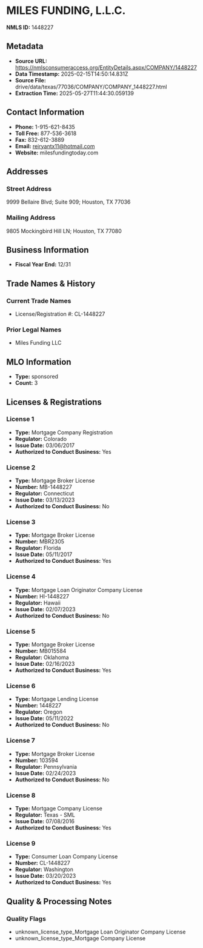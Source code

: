 # MILES FUNDING, L.L.C.

**NMLS ID:** 1448227

## Metadata
- **Source URL:** https://nmlsconsumeraccess.org/EntityDetails.aspx/COMPANY/1448227
- **Data Timestamp:** 2025-02-15T14:50:14.831Z
- **Source File:** drive/data/texas/77036/COMPANY/COMPANY_1448227.html
- **Extraction Time:** 2025-05-27T11:44:30.059139

## Contact Information
- **Phone:** 1-915-621-8435
- **Toll Free:** 877-536-3618
- **Fax:** 832-612-3889
- **Email:** reiryantx11@hotmail.com
- **Website:** milesfundingtoday.com

## Addresses
### Street Address
9999 Bellaire Blvd; Suite 909; Houston, TX 77036

### Mailing Address
9805 Mockingbird Hill LN; Houston, TX 77080

## Business Information
- **Fiscal Year End:** 12/31

## Trade Names & History
### Current Trade Names
- License/Registration #: CL-1448227

### Prior Legal Names
- Miles Funding LLC

## MLO Information
- **Type:** sponsored
- **Count:** 3

## Licenses & Registrations

### License 1
- **Type:** Mortgage Company Registration
- **Regulator:** Colorado
- **Issue Date:** 03/06/2017
- **Authorized to Conduct Business:** Yes

### License 2
- **Type:** Mortgage Broker License
- **Number:** MB-1448227
- **Regulator:** Connecticut
- **Issue Date:** 03/13/2023
- **Authorized to Conduct Business:** No

### License 3
- **Type:** Mortgage Broker License
- **Number:** MBR2305
- **Regulator:** Florida
- **Issue Date:** 05/11/2017
- **Authorized to Conduct Business:** Yes

### License 4
- **Type:** Mortgage Loan Originator Company License
- **Number:** HI-1448227
- **Regulator:** Hawaii
- **Issue Date:** 02/07/2023
- **Authorized to Conduct Business:** No

### License 5
- **Type:** Mortgage Broker License
- **Number:** MB015584
- **Regulator:** Oklahoma
- **Issue Date:** 02/16/2023
- **Authorized to Conduct Business:** Yes

### License 6
- **Type:** Mortgage Lending License
- **Number:** 1448227
- **Regulator:** Oregon
- **Issue Date:** 05/11/2022
- **Authorized to Conduct Business:** No

### License 7
- **Type:** Mortgage Broker License
- **Number:** 103594
- **Regulator:** Pennsylvania
- **Issue Date:** 02/24/2023
- **Authorized to Conduct Business:** No

### License 8
- **Type:** Mortgage Company License
- **Regulator:** Texas - SML
- **Issue Date:** 07/08/2016
- **Authorized to Conduct Business:** Yes

### License 9
- **Type:** Consumer Loan Company License
- **Number:** CL-1448227
- **Regulator:** Washington
- **Issue Date:** 03/20/2023
- **Authorized to Conduct Business:** Yes

## Quality & Processing Notes
### Quality Flags
- unknown_license_type_Mortgage Loan Originator Company License
- unknown_license_type_Mortgage Company License
